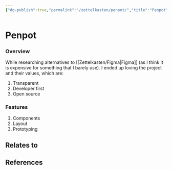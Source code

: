 ```yaml
---
{"dg-publish":true,"permalink":"/zettelkasten/penpot/","title":"Penpot","tags":["status/todo"],"created":"2023-12-12T11:52:10.794+00:00"}
---
```



# Penpot

### Overview

While researching alternatives to [[Zettelkasten/Figma\|Figma]] (as I think it is expensive for something that I barely use). I ended up loving the project and their values, which are:
1. Transparent
2. Developer first
3. Open source

### Features

1. Components
2. Layout
3. Prototyping


## Relates to
## References

